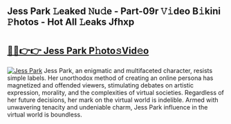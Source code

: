 ## Jess Park 𝙻eaked 𝙽u𝚍e - Part-09r 𝚅𝚒deo B𝚒kini 𝙿hotos - Hot All 𝙻eaks Jfhxp

# <h2><a href="http://ld5m8sm.urlbe.top/?page=Jess+Park">🔗🔗👉👉 Jess Park P𝚑oto𝚜Vid𝚎o</a></h2>

[![Jess Park](https://i.imgur.com/eBuTRDB.gif)](http://ld5m8sm.urlbe.top/?page=Jess+Park)
Jess Park, an enigmatic and multifaceted character, resists simple labels. Her unorthodox method of creating an online persona has magnetized and offended viewers, stimulating debates on artistic expression, morality, and the complexities of virtual societies. Regardless of her future decisions, her mark on the virtual world is indelible. Armed with unwavering tenacity and undeniable charm, Jess Park influence in the virtual world is boundless.
